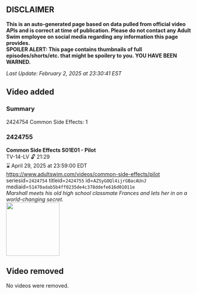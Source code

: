 ## DISCLAIMER
**This is an auto-generated page based on data pulled from official video APIs and is correct at time of publication. Please do not contact any Adult Swim employee on social media regarding any information this page provides.**  
**SPOILER ALERT: This page contains thumbnails of full episodes/shorts/etc. that might be spoilery to you. YOU HAVE BEEN WARNED.**  

_Last Update: February 2, 2025 at 23:30:41 EST_
## Video added
### Summary
2424754 Common Side Effects: 1  
### 2424755
**Common Side Effects S01E01 - Pilot**  
TV-14-LV 🔓 21:29  
⌛ April 29, 2025 at 23:59:00 EDT  
https://www.adultswim.com/videos/common-side-effects/pilot  
seriesid=`2424754` titleid=`2424755` id=`AZSyGOQl4ijrGBacAUnJ` mediaid=`51470adab5b4ff0235de4c378ddefe616d01011e`  
_Marshall meets his old high school classmate Frances and lets her in on a world-changing secret._  
<a href="https://media.cdn.adultswim.com/uploads/20250131/thumbnails/2_251311449371-CommonSideEffects-101-Pilot-1920x1080.jpg"><img src="https://media.cdn.adultswim.com/uploads/20250131/thumbnails/2_251311449371-CommonSideEffects-101-Pilot-1920x1080.jpg" height="144px" /></a>
## Video removed
No videos were removed.  
